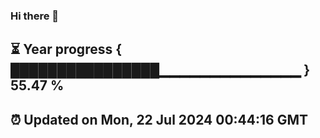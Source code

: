### Hi there 👋
⏳ Year progress { ████████████████▁▁▁▁▁▁▁▁▁▁▁▁▁▁ } 55.47 %
---
⏰ Updated on Mon, 22 Jul 2024 00:44:16 GMT
---
